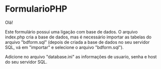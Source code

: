 # FormularioPHP

Olá!

Este formulário possui uma ligação com base de dados. O arquivo index.php cria a base de dados, mas é necessário importar as tabelas do arquivo "bdform.sql" (depois de criada a base de dados no seu servidor SQL, vá em "importar" e selecione o arquivo "bdform.sql").

Adicione no arquivo "database.ini" as informações de usuario, senha e host do seu servidor SQL.